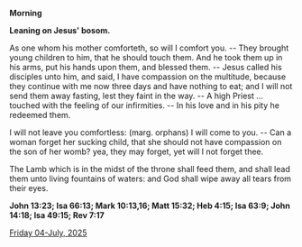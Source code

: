 **Morning**

**Leaning on Jesus' bosom.**
 
As one whom his mother comforteth, so will I comfort you. -- They brought young children to him, that he should touch them. And he took them up in his arms, put his hands upon them, and blessed them. -- Jesus called his disciples unto him, and said, I have compassion on the multitude, because they continue with me now three days and have nothing to eat; and I will not send them away fasting, lest they faint in the way. -- A high Priest ... touched with the feeling of our infirmities. -- In his love and in his pity he redeemed them.
 
I will not leave you comfortless: (marg. orphans) I will come to you. -- Can a woman forget her sucking child, that she should not have compassion on the son of her womb? yea, they may forget, yet will I not forget thee.
 
The Lamb which is in the midst of the throne shall feed them, and shall lead them unto living fountains of waters: and God shall wipe away all tears from their eyes.  

**John 13:23; Isa 66:13; Mark 10:13,16; Matt 15:32; Heb 4:15; Isa 63:9; John 14:18; Isa 49:15; Rev 7:17**

[Friday 04-July, 2025](https://t.me/daily_light)
